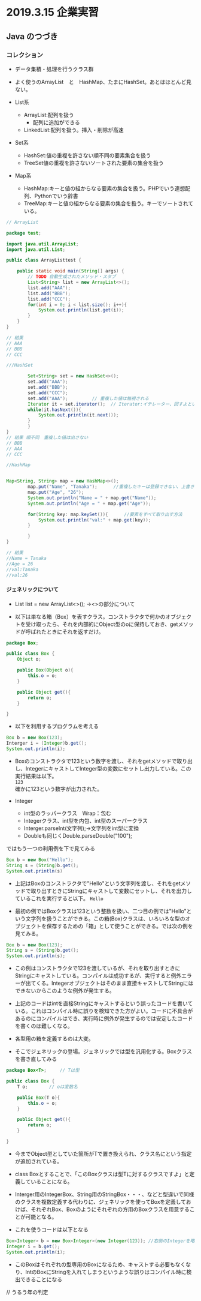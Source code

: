 ﻿# 2019.3.15 企業実習

## Java のつづき

### コレクション
- データ集積・処理を行うクラス群
- よく使うのArrayList　と　HashMap、たまにHashSet。あとはほとんど見ない。
- List系
	- ArrayList:配列を扱う
		- 配列に追加ができる
	- LinkedList:配列を扱う。挿入・削除が高速

- Set系
	- HashSet:値の重複を許さない順不同の要素集合を扱う
	- TreeSet値の重複を許さないソートされた要素の集合を扱う

- Map系
	- HashMap:キーと値の組からなる要素の集合を扱う。PHPでいう連想配列、Pythonでいう辞書
	- TreeMap:キーと値の組からなる要素の集合を扱う。キーでソートされている。

```java
// ArrayList

package test;

import java.util.ArrayList;
import java.util.List;

public class ArrayListtest {

	public static void main(String[] args) {
		// TODO 自動生成されたメソッド・スタブ
		List<String> list = new ArrayList<>();
		list.add("AAA");
		list.add("BBB");
		list.add("CCC");
		for(int i = 0; i < list.size(); i++){
			System.out.println(list.get(i));
		}	
	}
}

// 結果 
// AAA
// BBB
// CCC
```

```java
///HashSet

		Set<String> set = new HashSet<>();
		set.add("AAA");
		set.add("BBB");
		set.add("CCC");
		set.add("AAA");			// 重複した値は無視される
		Iterator it = set.iterator();  // Iterator:イテレーター、回すよという意味
		while(it.hasNext()){
			System.out.println(it.next());
		}
		}
}
// 結果 順不同　重複した値は出さない
// BBB
// AAA
// CCC


```

```java
//HashMap


Map<String, String> map = new HashMap<>();
		map.put("Name", "Tanaka");		//重複したキーは登録できない、上書きされる
		map.put("Age", "26");
		System.out.println("Name = " + map.get("Name"));
		System.out.println("Age = " + map.get("Age"));

		for(String key: map.keySet()){		//要素をすべて取り出す方法
			System.out.println("val:" + map.get(key));
		}

		}
}

// 結果
//Name = Tanaka
//Age = 26
//val:Tanaka
//val:26
```


#### ジェネリックについて
- List<String> list = new ArrayList<>(); →<>の部分について

- 以下は単なる箱（Box）を表すクラス。コンストラクタで何かのオブジェクトを受け取ったら、それを内部的にObject型のoに保持しておき、getメソッドが呼ばれたときにそれを返すだけ。

```java
package Box;

public class Box {
	Object o;

	public Box(Object o){
		this.o = o;
	}

	public Object get(){
		return o;
	}

}
```

- 以下を利用するプログラムを考える

```java
Box b = new Box(123);
Interger i = (Integer)b.get();
System.out.println(i);
```

- Boxのコンストラクタで123という数字を渡し、それをgetメソッドで取り出し、IntegerにキャストしてInteger型の変数にセットし出力している。この実行結果は以下。  
`123`  
確かに123という数字が出力された。  

- Integer
	- int型のラッパークラス　Wrap：包む
	- Integerクラス、int型を内包、int型のスーパークラス
	- Interger.parseInt(文字列);→文字列をint型に変換
	- Doubleも同じくDouble.parseDouble("100");

ではもう一つの利用例を下で見てみる  

```java
Box b = new Box("Hello");
String s = (String)b.get();
System.out.println(s)
```

- 上記はBoxのコンストラクタで"Hello"という文字列を渡し、それをgetメソッドで取り出すときにStringにキャストして変数にセットし、それを出力しているこれを実行すると以下。
`Hello`

- 最初の例ではBoxクラスは123という整数を扱い、二つ目の例では"Hello"という文字列を扱うことができる。この箱(Box)クラスは、いろいろな型のオブジェクトを保存するための「箱」として使うことができる。では次の例を見てみる。


```java
Box b = new Box(123);
String s = (String)b.get();
System.out.println(s);
```
- この例はコンストラクタで123を渡しているが、それを取り出すときにStringにキャストしている。コンパイルは成功するが、実行すると例外エラーが出てくる。Integerオブジェクトはそのまま直接キャストしてStringにはできないからこのような例外が発生する。
- 上記のコードはintを直接Stringにキャストするという誤ったコードを書いている。これはコンパイル時に誤りを検知できた方がよい。コードに不具合があるのにコンパイルはでき、実行時に例外が発生するのでは安定したコードを書くのは難しくなる。

- 各型用の箱を定義するのは大変。
- そこでジェネリックの登場。ジェネリックでは型を汎用化する。Boxクラスを書き直してみる

```java
package Box<T>;		// Tは型

public class Box {
	T o;		// oは変数名

	public Box(T o){
		this.o = o;
	}

	public Object get(){
		return o;
	}

}
```
- 今までObject型としていた箇所がTで置き換えられ、クラス名に<T>という指定が追加されている。
- class Box<T>とすることで、「このBoxクラスは型Tに対するクラスですよ」と定義していることになる。
- Interger用のIntegerBox、String用のStringBox・・・、などと型違いで同様のクラスを複数定義する代わりに、ジェネリックを使ってBoxを定義しておけば、それぞれBox<Integer>、Box<String>のようにそれぞれの方用のBoxクラスを用意することが可能となる。

- これを使うコードは以下となる

```java
Box<Integer> b = new Box<Integer>(new Integer(123)); //右側のIntegerを略してnew Box(123);と書ける
Integer i = b.get();
System.out.println(i);
```
- このBoxはそれぞれの型専用のBoxになるため、キャストする必要もなくなり、IntのBoxにStringを入れてしまうというような誤りはコンパイル時に検出できることになる 



// うるう年の判定
				



